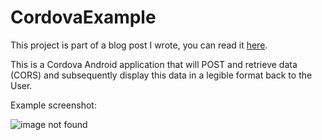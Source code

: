 # CordovaExample

This project is part of a blog post I wrote, you can read it [here](http://blog.bluehathacking.com/blog/2014/09/04/linking-a-cordova-android-application-to-a-database/).

This is a Cordova Android application that will POST and retrieve data (CORS) and subsequently display this data in a legible format back to the User.

Example screenshot:

![image not found](http://blog.bluehathacking.com/images/Android_1.png "Example Screenshot")

